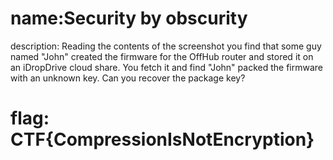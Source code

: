 # name:Security by obscurity
description: Reading the contents of the screenshot you find that some guy named "John" created the firmware for the OffHub router and stored it on an iDropDrive cloud share. You fetch it and find "John" packed the firmware with an unknown key. Can you recover the package key?

# flag: CTF{CompressionIsNotEncryption}